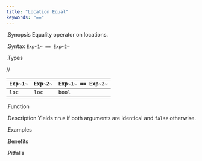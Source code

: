 ```yaml
---
title: "Location Equal"
keywords: "=="
---
```


.Synopsis
Equality operator on locations.

.Syntax
`Exp~1~ == Exp~2~`

.Types

//

| `Exp~1~` | `Exp~2~` | `Exp~1~ == Exp~2~`  |
| --- | --- | --- |
| `loc`     |  `loc`    | `bool`                |


.Function

.Description
Yields `true` if both arguments are identical and `false` otherwise.

.Examples

.Benefits

.Pitfalls

